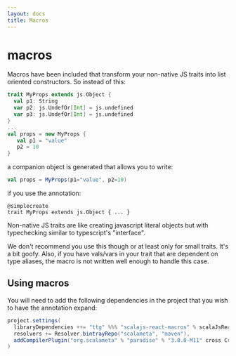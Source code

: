 ```yaml
---
layout: docs
title: Macros
---
```

# macros

Macros have been included that transform your non-native JS traits into list
oriented constructors. So instead of this:

```scala
trait MyProps extends js.Object {
  val p1: String
  var p2: js.UndefOr[Int] = js.undefined
  var p3: js.UndefOr[Int] = js.undefined
}
...
val props = new MyProps { 
   val p1 = "value"
   p2 = 10
}

```

a companion object is generated that allows you to write:

```scala
val props = MyProps(p1="value", p2=10)
```

if you use the annotation:

```
@simplecreate
trait MyProps extends js.Object { ... }
```

Non-native JS traits are like creating javascript literal objects but with
typechecking similar to typescript's "interface".

We don't recommend you use this though or at least only for small traits. It's a
bit goofy. Also, if you have vals/vars in your trait that are dependent on type
aliases, the macro is not written well enough to handle this case.

## Using macros

You will need to add the following dependencies in the project that you wish to
have the annotation expand:

```scala
project.settings(
  libraryDependencies ++= "ttg" %%% "scalajs-react-macros" % scalaJsReactVersion,
  resolvers += Resolver.bintrayRepo("scalameta", "maven"),
  addCompilerPlugin("org.scalameta" % "paradise" % "3.0.0-M11" cross CrossVersion.full),
)
```
